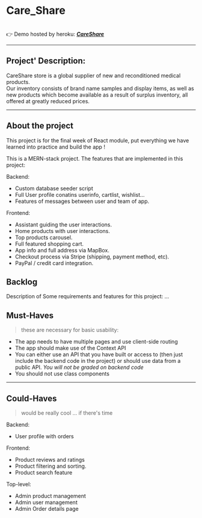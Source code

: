 # Care_Share

<br>
 👉 Demo hosted by heroku: <a href ="https://mighty-badlands-17333.herokuapp.com/"><b><em>CareShare</em></b></a>
<br>

----------------------------------------------------------------
## Project' Description:

CareShare store is a global supplier of new and reconditioned medical products.<br>
Our inventory consists of brand name samples and display items, as well as new products which become available as a result of surplus
inventory, all offered at greatly reduced prices.

----------------------------------------------------------------

## About the project
This project is for the final week of React module, put everything we have learned into practice and build the app !

This is a MERN-stack project. The features that are implemented in this project:

Backend:
- Custom database seeder script
- Full User profile conatins userinfo, cartlist, wishlist...
- Features of messages between user and team of app. 

Frontend: 
- Assistant guiding the user interactions.
- Home products with user interactions.
- Top products carousel.
- Full featured shopping cart.
- App info and full address via MapBox.
- Checkout process via Stripe (shipping, payment method, etc).
- PayPal / credit card integration.



## Backlog
Description of Some requirements and features for this project: ...

## Must-Haves
> these are necessary for basic usability:
> 
- The app needs to have multiple pages and use client-side routing
- The app should make use of the Context API
- You can either use an API that you have built or access to (then just include the backend code in the project) or should use data from a public API. _You will not be graded on backend code_
- You should not use class components
----------------------------------------------------------------
 
## Could-Haves
> would be really cool ... if there's time

Backend:
- User profile with orders

Frontend: 
- Product reviews and ratings
- Product filtering and sorting.
- Product search feature

Top-level:
- Admin product management
- Admin user management
- Admin Order details page
